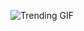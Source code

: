 
<!-- GIF_SECTION -->
![Trending GIF](https://media4.giphy.com/media/v1.Y2lkPThiYjIxNzcyNWFpYWZqcHFtc3Zrc2J3bXAwYmlubjg3NHpnNjBsb3ZvcmdqdXZxeiZlcD12MV9naWZzX3NlYXJjaCZjdD1n/p4NLw3I4U0idi/giphy.gif)
<!-- END_GIF_SECTION -->
